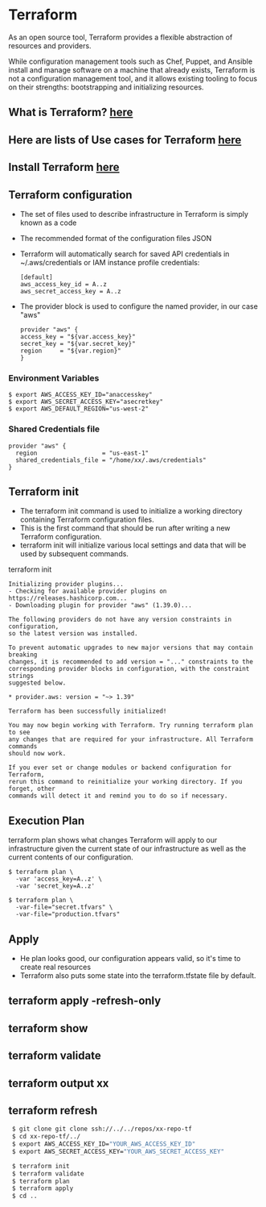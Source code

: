 # Terraform

As an open source tool, Terraform provides a flexible abstraction of resources and providers.

While configuration management tools such as Chef, Puppet, and Ansible install and manage software on a machine that already exists, Terraform is not a configuration management tool, and it allows existing tooling to focus on their strengths: bootstrapping and initializing resources.

## What is Terraform?  [here](https://www.terraform.io/intro/index.html) 

## Here are lists of Use cases for Terraform [here](https://www.terraform.io/intro/use-cases.html)

## Install Terraform [here](https://www.terraform.io/downloads.html)


## Terraform configuration
 - The set of files used to describe infrastructure in Terraform is simply known as a code 
 - The recommended format of the configuration files JSON 
 - Terraform will automatically search for saved API credentials in ~/.aws/credentials or IAM instance profile credentials:
	
	``` code
	[default]
  	aws_access_key_id = A..z
  	aws_secret_access_key = A..z
	```

- The provider block is used to configure the named provider, in our case "aws"
	
	```
	provider "aws" {
  	access_key = "${var.access_key}"
  	secret_key = "${var.secret_key}"
  	region     = "${var.region}"
	}
	```

### Environment Variables
``` code
$ export AWS_ACCESS_KEY_ID="anaccesskey"
$ export AWS_SECRET_ACCESS_KEY="asecretkey"
$ export AWS_DEFAULT_REGION="us-west-2"
```

### Shared Credentials file
```code
provider "aws" {
  region                  = "us-east-1"
  shared_credentials_file = "/home/xx/.aws/credentials"
}
```

## Terraform init
- The terraform init command is used to initialize a working directory containing Terraform configuration files. 
- This is the first command that should be run after writing a new Terraform configuration. 
- terraform init will initialize various local settings and data that will be used by subsequent commands.

terraform init
```
Initializing provider plugins...
- Checking for available provider plugins on https://releases.hashicorp.com...
- Downloading plugin for provider "aws" (1.39.0)...

The following providers do not have any version constraints in configuration,
so the latest version was installed.

To prevent automatic upgrades to new major versions that may contain breaking
changes, it is recommended to add version = "..." constraints to the
corresponding provider blocks in configuration, with the constraint strings
suggested below.

* provider.aws: version = "~> 1.39"

Terraform has been successfully initialized!

You may now begin working with Terraform. Try running terraform plan to see
any changes that are required for your infrastructure. All Terraform commands
should now work.

If you ever set or change modules or backend configuration for Terraform,
rerun this command to reinitialize your working directory. If you forget, other
commands will detect it and remind you to do so if necessary.
```

## Execution Plan

terraform plan shows what changes Terraform will apply to our infrastructure given the current state of our infrastructure as well as the current contents of our configuration.
	
``` code
$ terraform plan \
  -var 'access_key=A..z' \
  -var 'secret_key=A..z'
```
```code
$ terraform plan \
  -var-file="secret.tfvars" \
  -var-file="production.tfvars"
```

## Apply
- He plan looks good, our configuration appears valid, so it's time to create real resources
- Terraform also puts some state into the terraform.tfstate file by default.

## terraform apply -refresh-only
## terraform show
## terraform validate
## terraform output xx
## terraform refresh



 ```sh
  $ git clone git clone ssh://../../repos/xx-repo-tf
  $ cd xx-repo-tf/../
  $ export AWS_ACCESS_KEY_ID="YOUR_AWS_ACCESS_KEY_ID"
  $ export AWS_SECRET_ACCESS_KEY="YOUR_AWS_SECRET_ACCESS_KEY"

  $ terraform init
  $ terraform validate
  $ terraform plan
  $ terraform apply
  $ cd ..
```
